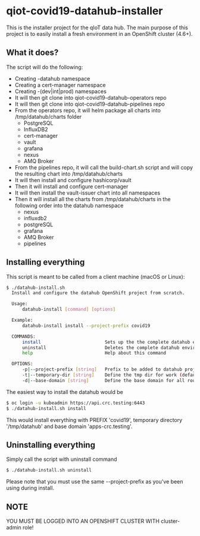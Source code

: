 # qiot-covid19-datahub-installer
This is the installer project for the qIoT data hub. The main purpose of this project is to easily install a fresh environment in an OpenShift cluster (4.6+).

## What it does?

The script will do the following:
- Creating <prefix>-datahub namespace
- Creating a cert-manager namespace
- Creating <prefix>-(dev|int|prod) namespaces
- It will then git clone into qiot-covid19-datahub-operators repo
- It will then git clone into qiot-covid19-datahub-pipelines repo
- From the operators repo, it will helm package all charts into /tmp/datahub/charts folder
  - PostgreSQL
  - InfluxDB2
  - cert-manager
  - vault
  - grafana
  - nexus
  - AMQ Broker
- From the pipelines repo, it will call the build-chart.sh script and will copy the resulting chart into /tmp/datahub/charts
- It will then install and configure hashicorp/vault
- Then it will install and configure cert-manager
- It will then install the vault-issuer chart into all namespaces 
- Then it will install all the charts from /tmp/datahub/charts in the following order into the datahub namespace
  - nexus
  - influxdb2
  - postgreSQL
  - grafana
  - AMQ Broker
  - pipelines



## Installing everything
This script is meant to be called from a client machine (macOS or Linux):

```bash
$ ./datahub-install.sh
  Install and configure the datahub OpenShift project from scratch.

  Usage:
      datahub-install [command] [options]

  Example:
      datahub-install install --project-prefix covid19

  COMMANDS:
      install                        Sets up the the complete datahub environment
      uninstall                      Deletes the complete datahub environment
      help                           Help about this command

  OPTIONS:
      -p|--project-prefix [string]   Prefix to be added to datahub project names e.g. PREFIX-datahub (default: covid19)
      -t|--temporary-dir [string]    Define the tmp dir for work (default: /tmp/datahub)
      -d|--base-domain [string]      Define the base domain for all routes (default: apps-crc.testing)
```

The easiest way to install the datahub would be

```bash
$ oc login -u kubeadmin https://api.crc.testing:6443
$ ./datahub-install.sh install 
```

This would install everything with PREFIX 'covid19', temporary directory '/tmp/datahub' and base domain 'apps-crc.testing'. 


## Uninstalling everything
Simply call the script with uninstall command
```bash
$ ./datahub-install.sh uninstall 
```

Please note that you must use the same --project-prefix as you've been using during install.

## NOTE
YOU MUST BE LOGGED INTO AN OPENSHIFT CLUSTER WITH cluster-admin role!

